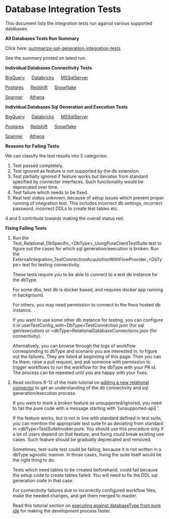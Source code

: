 # Database Integration Tests

This document lists the integration tests run against various supported databases. 

**All Databases Tests Run Summary**

Click here: [summarize-sql-generation-integration-tests](https://github.com/finos/legend-engine/actions/workflows/summarize-sql-generation-integration-tests.yml)

See the summary printed on latest run.

**Individual Databases Connectivity Tests**

[BigQuery](https://github.com/finos/legend-engine/actions/workflows/databaseType-bigquery-integration-test.yml)
&emsp; [Databricks](https://github.com/finos/legend-engine/actions/workflows/databaseType-databricks-integration-test.yml)
&emsp; [MSSqlServer](https://github.com/finos/legend-engine/actions/workflows/databaseType-mssqlserver-integration-test.yml)

[Postgres](https://github.com/finos/legend-engine/actions/workflows/databaseType-postgresql-integration-test.yml)
&emsp; [Redshift](https://github.com/finos/legend-engine/actions/workflows/databaseType-redshift-integration-test.yml)
&emsp; [Snowflake](https://github.com/finos/legend-engine/actions/workflows/databaseType-snowflake-integration-test.yml)

[Spanner](https://github.com/finos/legend-engine/actions/workflows/databaseType-spanner-integration-test.yml)
&emsp; [Athena](https://github.com/finos/legend-engine/actions/workflows/databaseType-athena-integration-test.yml)

**Individual Databases Sql Generation and Execution Tests**

[BigQuery](https://github.com/finos/legend-engine/actions/workflows/databaseType-bigquery-sql-generation-integration-test.yml)
&emsp; [Databricks](https://github.com/finos/legend-engine/actions/workflows/databaseType-databricks-sql-generation-integration-test.yml)
&emsp; [MSSqlServer](https://github.com/finos/legend-engine/actions/workflows/databaseType-mssqlserver-sql-generation-integration-test.yml)

[Postgres](https://github.com/finos/legend-engine/actions/workflows/databaseType-postgresql-sql-generation-integration-test.yml)
&emsp; [Redshift](https://github.com/finos/legend-engine/actions/workflows/databaseType-redshift-sql-generation-integration-test.yml)
&emsp; [Snowflake](https://github.com/finos/legend-engine/actions/workflows/databaseType-snowflake-sql-generation-integration-test.yml)

[Spanner](https://github.com/finos/legend-engine/actions/workflows/databaseType-spanner-sql-generation-integration-test.yml)
&emsp; [Athena](https://github.com/finos/legend-engine/actions/workflows/databaseType-athena-sql-generation-integration-test.yml)

**Reasons for Failing Tests**

We can classify the test results into 5 categories:

1) Test passed completely.
2) Test ignored as feature is not supported by the db extension.
3) Test partially ignored if feature works but deviates from standard specified by connector interfaces. Such functionality would be deprecated over time.
4) Test failure which needs to be fixed.
5) Real test status unknown, because of setup issues which prevent proper running of integration test. This includes incorrect db settings, incorrect password, incorrect DDLs to create test tables etc.

4 and 5 contribute towards making the overall status red.

**Fixing Failing Tests**

1) Run the Test\_Relational\_DbSpecific\_\<DbType\>\_UsingPureClientTestSuite test to figure out the cases for which sql generation/execution is broken.
Run the ExternalIntegration\_TestConnectionAcquisitionWithFlowProvider\_\<DbType\> test for testing connectivity.

    These tests require you to be able to connect to a test db instance for the dbType.

    For some dbs, test db is docker based, and requires docker app running in background.

    For others, you may need permission to connect to the finos hosted db instance.

    If you want to use some other db instance for testing, you can configure it in userTestConfig\_with\<DbType\>TestConnection.json (for sql gen/execution) or \<dbType\>RelationalDatabaseConnections.json (for connectivity).

    Alternatively, you can browse through the logs of workflow corresponding to dbType and scenario you are interested in, to figure out the failures. They are listed at beginning of this page.
Then you can fix them, raise a pull request, and ask someone with permission to trigger workflows to run the workflow for the dbType with your PR id.
The process can be repeated until you are happy with your fixes.

2) Read sections 6-12 of the main tutorial on [adding a new relational connector](../new-connector-tutorial.md) to get an understanding of the db connectivity and sql generation/execution process.

    If you want to mark a broken feature as unsupported/ignored, you need to fail the pure code with a message starting with '[unsupported-api] '.

    If the feature works, but is not in line with standard defined in test suite, you can mention the appropriate test suite fn as deviating from standard in \<dbType\>TestSuiteInvoker.pure.
You should use this procedure only if a lot of users depend on that feature, and fixing could break existing use cases. Such feature should be gradually deprecated and removed.

    Sometimes, test-suite test could be failing, because it is not written in a dbType agnostic manner. In those cases, fixing the suite itself would be the right thing to do.

    Tests which need tables to be created beforehand, could fail because the setup code to create tables failed. You will need to fix the DDL sql generation code in that case.

    For connectivity failures due to incorrectly configured workflow files, make the needed changes, and get them merged to master.

    Read this tutorial section on [executing against databaseType from pure ide](../new-connector-tutorial.md#executing-against-databaseType-from-pure-ide) for making the development process faster.
